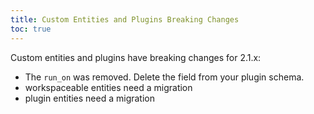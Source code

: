 ```yaml
---
title: Custom Entities and Plugins Breaking Changes
toc: true
---
```




Custom entities and plugins have breaking changes for 2.1.x:
  - The `run_on` was removed. Delete the field from your plugin schema.
  - workspaceable entities need a migration
  - plugin entities need a migration
